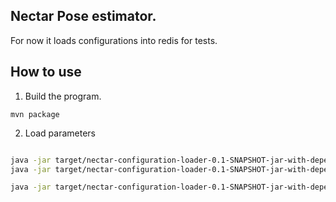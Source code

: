 ## Nectar Pose estimator.


For now it loads configurations into redis for tests.

## How to use

1. Build the program.

`mvn package`

2. Load parameters

``` bash

java -jar target/nectar-configuration-loader-0.1-SNAPSHOT-jar-with-dependencies.jar -f data/calibration-AstraS-rgb.yaml -pd -o camera0:calibration
java -jar target/nectar-configuration-loader-0.1-SNAPSHOT-jar-with-dependencies.jar -f data/projector.yaml -pd -pr -o projector0:calibration

java -jar target/nectar-configuration-loader-0.1-SNAPSHOT-jar-with-dependencies.jar -f data/camProjExtrinsics.xml -m -o projector0:extrinsics


```